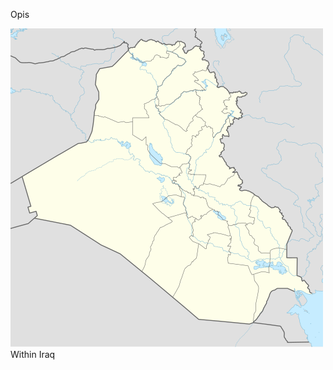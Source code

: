 Opis

![T2W8L1 Starting Unit 2](<Ancient History/Term 2/Alexander/Attachments/T2W8L1 Starting Unit 2.png>)Within Iraq